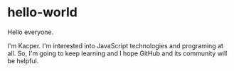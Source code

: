 # hello-world

Hello everyone. 

I'm Kacper. I'm interested into JavaScript technologies and programing at all. So, I'm going to keep learning and I hope GitHub and its community will be helpful.
